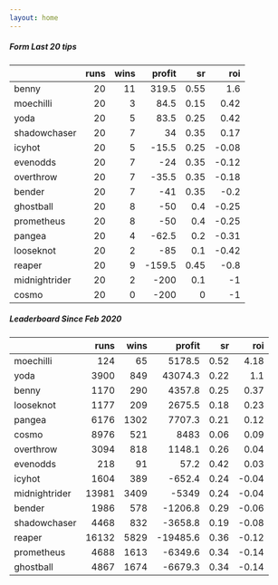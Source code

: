 ```yaml
---   
layout: home   
---   
```



##### Form Last 20 tips   

|               |   runs |   wins |   profit |   sr |   roi |
|:--------------|-------:|-------:|---------:|-----:|------:|
| benny         |     20 |     11 |    319.5 | 0.55 |  1.6  |
| moechilli     |     20 |      3 |     84.5 | 0.15 |  0.42 |
| yoda          |     20 |      5 |     83.5 | 0.25 |  0.42 |
| shadowchaser  |     20 |      7 |     34   | 0.35 |  0.17 |
| icyhot        |     20 |      5 |    -15.5 | 0.25 | -0.08 |
| evenodds      |     20 |      7 |    -24   | 0.35 | -0.12 |
| overthrow     |     20 |      7 |    -35.5 | 0.35 | -0.18 |
| bender        |     20 |      7 |    -41   | 0.35 | -0.2  |
| ghostball     |     20 |      8 |    -50   | 0.4  | -0.25 |
| prometheus    |     20 |      8 |    -50   | 0.4  | -0.25 |
| pangea        |     20 |      4 |    -62.5 | 0.2  | -0.31 |
| looseknot     |     20 |      2 |    -85   | 0.1  | -0.42 |
| reaper        |     20 |      9 |   -159.5 | 0.45 | -0.8  |
| midnightrider |     20 |      2 |   -200   | 0.1  | -1    |
| cosmo         |     20 |      0 |   -200   | 0    | -1    |

##### Leaderboard Since Feb 2020   

|               |   runs |   wins |   profit |   sr |   roi |
|:--------------|-------:|-------:|---------:|-----:|------:|
| moechilli     |    124 |     65 |   5178.5 | 0.52 |  4.18 |
| yoda          |   3900 |    849 |  43074.3 | 0.22 |  1.1  |
| benny         |   1170 |    290 |   4357.8 | 0.25 |  0.37 |
| looseknot     |   1177 |    209 |   2675.5 | 0.18 |  0.23 |
| pangea        |   6176 |   1302 |   7707.3 | 0.21 |  0.12 |
| cosmo         |   8976 |    521 |   8483   | 0.06 |  0.09 |
| overthrow     |   3094 |    818 |   1148.1 | 0.26 |  0.04 |
| evenodds      |    218 |     91 |     57.2 | 0.42 |  0.03 |
| icyhot        |   1604 |    389 |   -652.4 | 0.24 | -0.04 |
| midnightrider |  13981 |   3409 |  -5349   | 0.24 | -0.04 |
| bender        |   1986 |    578 |  -1206.8 | 0.29 | -0.06 |
| shadowchaser  |   4468 |    832 |  -3658.8 | 0.19 | -0.08 |
| reaper        |  16132 |   5829 | -19485.6 | 0.36 | -0.12 |
| prometheus    |   4688 |   1613 |  -6349.6 | 0.34 | -0.14 |
| ghostball     |   4867 |   1674 |  -6679.3 | 0.34 | -0.14 |